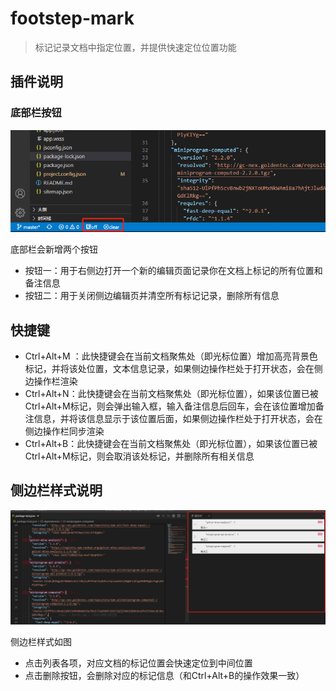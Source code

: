 # footstep-mark

> 标记记录文档中指定位置，并提供快速定位位置功能



## 插件说明

### 底部栏按钮

![](./resources/footstep-mark.png)

底部栏会新增两个按钮

- 按钮一：用于右侧边打开一个新的编辑页面记录你在文档上标记的所有位置和备注信息
- 按钮二：用于关闭侧边编辑页并清空所有标记记录，删除所有信息



## 快捷键

- Ctrl+Alt+M ：此快捷键会在当前文档聚焦处（即光标位置）增加高亮背景色标记，并将该处位置，文本信息记录，如果侧边操作栏处于打开状态，会在侧边操作栏渲染
- Ctrl+Alt+N：此快捷键会在当前文档聚焦处（即光标位置），如果该位置已被Ctrl+Alt+M标记，则会弹出输入框，输入备注信息后回车，会在该位置增加备注信息，并将该信息显示于该位置后面，如果侧边操作栏处于打开状态，会在侧边操作栏同步渲染
- Ctrl+Alt+B：此快捷键会在当前文档聚焦处（即光标位置），如果该位置已被Ctrl+Alt+M标记，则会取消该处标记，并删除所有相关信息



## 侧边栏样式说明

![](./resources/footstep-mark2.png)

侧边栏样式如图

- 点击列表各项，对应文档的标记位置会快速定位到中间位置
- 点击删除按钮，会删除对应的标记信息（和Ctrl+Alt+B的操作效果一致）

